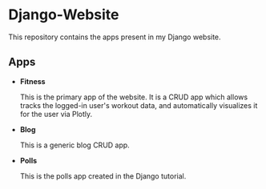 # Django-Website

This repository contains the apps present in my Django website.

## Apps

- **Fitness**

  This is the primary app of the website. It is a CRUD app which allows tracks the logged-in user's workout data, and automatically visualizes it for the user via    Plotly.
- **Blog**

  This is a generic blog CRUD app.
- **Polls**

  This is the polls app created in the Django tutorial.
